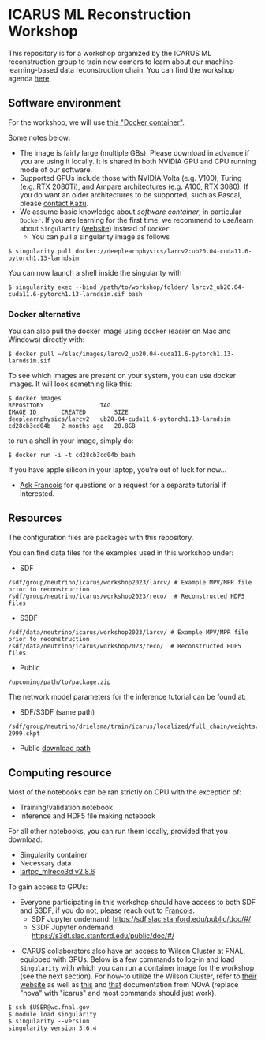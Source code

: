 # ICARUS ML Reconstruction Workshop

This repository is for a workshop organized by the ICARUS ML reconstruction group to train new comers to learn about our machine-learning-based data reconstruction chain. You can find the workshop agenda [here](https://indico.slac.stanford.edu/event/7979/).

## Software environment

For the workshop, we will use [this "Docker container"](https://hub.docker.com/layers/deeplearnphysics/larcv2/ub20.04-cuda11.6-pytorch1.13-larndsim/images/sha256-afe799e39e2000949f3f247ab73fe70039fb411cb301cb3c78678b68c22e37fb?context=explore).

Some notes below:

* The image is fairly large (multiple GBs). Please download in advance if you are using it locally. It is shared in both NVIDIA GPU and CPU running mode of our software.
* Supported GPUs include those with NVIDIA Volta (e.g. V100), Turing (e.g. RTX 2080Ti), and Ampare architectures (e.g. A100, RTX 3080). If you do want an older architectures to be supported, such as Pascal, please [contact Kazu](mailto:kterao@slac.stanford.edu).
* We assume basic knowledge about _software container_, in particular `Docker`. If you are learning for the first time, we recommend to use/learn about `Singularity` ([website](https://singularity.hpcng.org/)) instead of `Docker`.
    * You can pull a singularity image as follows
```shell
$ singularity pull docker://deeplearnphysics/larcv2:ub20.04-cuda11.6-pytorch1.13-larndsim
```

You can now launch a shell inside the singularity with
```shell
$ singularity exec --bind /path/to/workshop/folder/ larcv2_ub20.04-cuda11.6-pytorch1.13-larndsim.sif bash
```

### Docker alternative

You can also pull the docker image using docker (easier on Mac and Windows) directly with:
```shell
$ docker pull ~/slac/images/larcv2_ub20.04-cuda11.6-pytorch1.13-larndsim.sif
```
To see which images are present on your system, you can use docker images. It will look something like this:
```shell
$ docker images
REPOSITORY                TAG                                     IMAGE ID       CREATED        SIZE
deeplearnphysics/larcv2   ub20.04-cuda11.6-pytorch1.13-larndsim   cd28cb3cd04b   2 months ago   20.8GB
```
to run a shell in your image, simply do:
```shell
$ docker run -i -t cd28cb3cd04b bash
```

If you have apple silicon in your laptop, you're out of luck for now...

* [Ask Francois](mailto:drielsma@slac.stanford.edu) for questions or a request for a separate tutorial if interested.

## Resources

The configuration files are packages with this repository.

You can find data files for the examples used in this workshop under:
- SDF
```shell
/sdf/group/neutrino/icarus/workshop2023/larcv/ # Example MPV/MPR file prior to reconstruction
/sdf/group/neutrino/icarus/workshop2023/reco/  # Reconstructed HDF5 files
```
- S3DF
```shell
/sdf/data/neutrino/icarus/workshop2023/larcv/ # Example MPV/MPR file prior to reconstruction
/sdf/data/neutrino/icarus/workshop2023/reco/  # Reconstructed HDF5 files
```
- Public
```shell
/upcoming/path/to/package.zip
```

The network model parameters for the inference tutorial can be found at:
- SDF/S3DF (same path)
```shell
/sdf/group/neutrino/drielsma/train/icarus/localized/full_chain/weights/full_chain/grappa_inter_nomlp/snapshot-2999.ckpt
```
- Public
[download path](https://drive.google.com/file/d/1jKcNHWSk-MgyRM7fqQF8Tsgb5VCadKbR/view?usp=sharing)

## Computing resource
Most of the notebooks can be ran strictly on CPU with the exception of:
- Training/validation notebook
- Inference and HDF5 file making notebook

For all other notebooks, you can run them locally, provided that you download:
- Singularity container
- Necessary data
- [lartpc_mlreco3d v2.8.6](https://github.com/DeepLearnPhysics/lartpc_mlreco3d/releases/tag/v2.8.5)

To gain access to GPUs:
- Everyone participating in this workshop should have access to both SDF and S3DF, if you do not, please reach out to [Francois](mailto:drielsma@slac.stanford.edu).
  - SDF Jupyter ondemand: https://sdf.slac.stanford.edu/public/doc/#/
  - S3DF Jupyter ondemand: https://s3df.slac.stanford.edu/public/doc/#/

* ICARUS collaborators also have an access to Wilson Cluster at FNAL, equipped with GPUs. Below is a few commands to log-in and load `Singularity` with which you can run a container image for the workshop (see the next section). For how-to utilize the Wilson Cluster, refer to [their website](https://computing.fnal.gov/wilsoncluster/slurm-job-scheduler/) as well as [this](https://cdcvs.fnal.gov/redmine/projects/nova_reconstruction/wiki/The_Wilson_Cluster) and [that](https://cdcvs.fnal.gov/redmine/projects/nova_reconstruction/wiki/Step-by-step_guide_to_running_on_the_WC) documentation from NOvA (replace "nova" with "icarus" and most commands should just work).

```shell
$ ssh $USER@wc.fnal.gov
$ module load singularity
$ singularity --version
singularity version 3.6.4
```